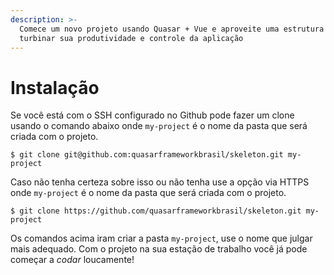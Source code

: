 ```yaml
---
description: >-
  Comece um novo projeto usando Quasar + Vue e aproveite uma estrutura que irá
  turbinar sua produtividade e controle da aplicação
---
```


# Instalação

Se você está com o SSH configurado no Github pode fazer um clone usando o comando abaixo onde `my-project` é o nome da pasta que será criada com o projeto.

```text
$ git clone git@github.com:quasarframeworkbrasil/skeleton.git my-project
```

Caso não tenha certeza sobre isso ou não tenha use a opção via HTTPS onde `my-project` é o nome da pasta que será criada com o projeto.

```text
$ git clone https://github.com/quasarframeworkbrasil/skeleton.git my-project
```

Os comandos acima iram criar a pasta `my-project`, use o nome que julgar mais adequado. Com o projeto na sua estação de trabalho você já pode começar a _codar_ loucamente!

